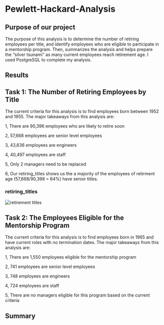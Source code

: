 # Pewlett-Hackard-Analysis

## Purpose of our project

The purpose of this analysis is to determine the number of retiring employees per title, and identify employees who are eligible to participate in a mentorship program. Then, summarizes the analysis and helps prepare the “silver tsunami” as many current employees reach retirement age. I used PostgreSQL to complete my analysis.

## Results

## Task 1: The Number of Retiring Employees by Title
The current criteria for this analysis is to find employees born between 1952 and 1955. The major takeaways from this analysis are:

1, There are 90,396 employees who are likely to retire soon

2, 57,668 employees are senior level employees

3, 43,636 employees are engineers

4, 40,497 employees are staff

5, Only 2 managers need to be replaced

6, Our retiring_titles shows us the a majority of the employees of retirment age (57,668/90,398 = 64%) have senior titles.

### retiring_titles

![retirement titles](https://user-images.githubusercontent.com/71739110/98469942-75c25c80-221d-11eb-9c37-9f93878380b4.png)

## Task 2: The Employees Eligible for the Mentorship Program

The current criteria for this analysis is to find employees born in 1965 and have current roles with no termination dates. The major takeaways from this analysis are:

1, There are 1,550 employees eligible for the mentorship program

2, 741 employees are senior level employees

3, 748 employees are engineers

4, 724 employees are staff

5, There are no managers eligible for this program based on the current criteria



## Summary

